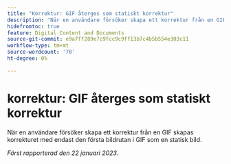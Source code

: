 ```yaml
---
title: "Korrektur: GIF återges som statiskt korrektur"
description: "När en användare försöker skapa ett korrektur från en GIF skapas korrekturet med endast den första bildrutan i GIF som en statisk bild."
hidefromtoc: true
feature: Digital Content and Documents
source-git-commit: e9a7ff289e7c9fcc9c9ff13b7c4b5b554e303c11
workflow-type: tm+mt
source-wordcount: '70'
ht-degree: 0%

---
```



# korrektur: GIF återges som statiskt korrektur

När en användare försöker skapa ett korrektur från en GIF skapas korrekturet med endast den första bildrutan i GIF som en statisk bild.

_Först rapporterad den 22 januari 2023._
